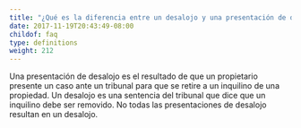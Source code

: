 ```yaml
---
title: "¿Qué es la diferencia entre un desalojo y una presentación de desalojo?"
date: 2017-11-19T20:43:49-08:00
childof: faq
type: definitions
weight: 212
---
```

Una presentación de desalojo es el resultado de que un propietario presente un caso ante un tribunal para que se retire a un inquilino de una propiedad. Un desalojo es una sentencia del tribunal que dice que un inquilino debe ser removido. No todas las presentaciones de desalojo resultan en un desalojo.